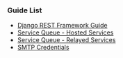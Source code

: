 ### Guide List
- [Django REST Framework Guide](Django%20REST%20Framework/1%20-%20Setup.md)
- [Service Queue - Hosted Services](Service%20Queue/Hosted%20Services.md)
- [Service Queue - Relayed Services](Service%20Queue/Relayed%20Services.md)
- [SMTP Credentials](Service%20Queue/SMTP%20Credentials.md)